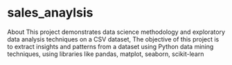 # sales_anaylsis
About This project demonstrates data science methodology and exploratory data analysis techniques on a CSV dataset, The objective of this project is to extract insights and patterns from a dataset using Python data mining techniques, using libraries like pandas, matplot, seaborn, scikit-learn
